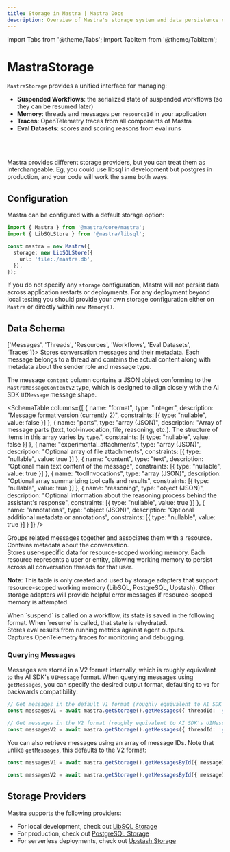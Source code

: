 ```yaml
---
title: Storage in Mastra | Mastra Docs
description: Overview of Mastra's storage system and data persistence capabilities.
---
```


import Tabs from '@theme/Tabs';
import TabItem from '@theme/TabItem';

# MastraStorage

`MastraStorage` provides a unified interface for managing:

- **Suspended Workflows**: the serialized state of suspended workflows (so they can be resumed later)
- **Memory**: threads and messages per `resourceId` in your application
- **Traces**: OpenTelemetry traces from all components of Mastra
- **Eval Datasets**: scores and scoring reasons from eval runs

<br />

<br />

<StorageOverviewImage />

Mastra provides different storage providers, but you can treat them as interchangeable. Eg, you could use libsql in development but postgres in production, and your code will work the same both ways.

## Configuration

Mastra can be configured with a default storage option:

```typescript copy
import { Mastra } from '@mastra/core/mastra';
import { LibSQLStore } from '@mastra/libsql';

const mastra = new Mastra({
  storage: new LibSQLStore({
    url: 'file:./mastra.db',
  }),
});
```

If you do not specify any `storage` configuration, Mastra will not persist data across application restarts or deployments. For any
deployment beyond local testing you should provide your own storage
configuration either on `Mastra` or directly within `new Memory()`.

## Data Schema

<Tabs>
['Messages', 'Threads', 'Resources', 'Workflows', 'Eval Datasets', 'Traces']}>
  <TabItem value="stores-conversation-messages-and-their-metadata" label="Stores conversation messages and their metadata">
Stores conversation messages and their metadata. Each message belongs to a thread and contains the actual content along with metadata about the sender role and message type.

<br />
<SchemaTable
  columns={[
    {
      name: "id",
      type: "uuidv4",
      description: "Unique identifier for the message (format: `xxxxxxxx-xxxx-xxxx-xxxx-xxxxxxxxxxxx`)",
      constraints: [
        { type: "primaryKey" },
        { type: "nullable", value: false }
      ]
    },
    {
      name: "thread_id",
      type: "uuidv4",
      description: "Parent thread reference",
      constraints: [
        { type: "foreignKey", value: "threads.id" },
        { type: "nullable", value: false }
      ]
    },
    {
      name: "resourceId",
      type: "uuidv4",
      description: "ID of the resource that owns this message",
      constraints: [
        { type: "nullable", value: true }
      ]
    },
    {
      name: "content",
      type: "text",
      description: "JSON of the message content in V2 format. Example: `{ format: 2, parts: [...] }`",
      constraints: [{ type: "nullable", value: false }]
    },
    {
      name: "role",
      type: "text",
      description: "Enum of `user | assistant`",
      constraints: [{ type: "nullable", value: false }]
    },
    {
      name: "createdAt",
      type: "timestamp",
      description: "Used for thread message ordering",
      constraints: [{ type: "nullable", value: false }]
    }
  ]}
/>

The message `content` column contains a JSON object conforming to the `MastraMessageContentV2` type, which is designed to align closely with the AI SDK `UIMessage` message shape.

<SchemaTable
columns={[
{
name: "format",
type: "integer",
description: "Message format version (currently 2)",
constraints: [{ type: "nullable", value: false }]
},
{
name: "parts",
type: "array (JSON)",
description: "Array of message parts (text, tool-invocation, file, reasoning, etc.). The structure of items in this array varies by `type`.",
constraints: [{ type: "nullable", value: false }]
},
{
name: "experimental_attachments",
type: "array (JSON)",
description: "Optional array of file attachments",
constraints: [{ type: "nullable", value: true }]
},
{
name: "content",
type: "text",
description: "Optional main text content of the message",
constraints: [{ type: "nullable", value: true }]
},
{
name: "toolInvocations",
type: "array (JSON)",
description: "Optional array summarizing tool calls and results",
constraints: [{ type: "nullable", value: true }]
},
{
name: "reasoning",
type: "object (JSON)",
description: "Optional information about the reasoning process behind the assistant's response",
constraints: [{ type: "nullable", value: true }]
},
{
name: "annotations",
type: "object (JSON)",
description: "Optional additional metadata or annotations",
constraints: [{ type: "nullable", value: true }]
}
]}
/>

</TabItem>

  <TabItem value="groups-related-messages-together-and-associates-the" label="Groups related messages together and associates the">
Groups related messages together and associates them with a resource. Contains metadata about the conversation.

<br />
<SchemaTable
  columns={[
    {
      name: "id",
      type: "uuidv4",
      description: "Unique identifier for the thread (format: `xxxxxxxx-xxxx-xxxx-xxxx-xxxxxxxxxxxx`)",
      constraints: [
        { type: "primaryKey" },
        { type: "nullable", value: false }
      ]
    },
    {
      name: "resourceId",
      type: "text",
      description: "Primary identifier of the external resource this thread is associated with. Used to group and retrieve related threads.",
      constraints: [{ type: "nullable", value: false }]
    },
    {
      name: "title",
      type: "text",
      description: "Title of the conversation thread",
      constraints: [{ type: "nullable", value: false }]
    },
    {
      name: "metadata",
      type: "text",
      description: "Custom thread metadata as stringified JSON. Example:",
      example: {
        category: "support",
        priority: 1
      }
    },
    {
      name: "createdAt",
      type: "timestamp",
      constraints: [{ type: "nullable", value: false }]
    },
    {
      name: "updatedAt",
      type: "timestamp",
      description: "Used for thread ordering history",
      constraints: [{ type: "nullable", value: false }]
    }
  ]}
/>

</TabItem>
  <TabItem value="stores-user-specific-data-for-resource-scoped-worki" label="Stores user-specific data for resource-scoped worki">
Stores user-specific data for resource-scoped working memory. Each resource represents a user or entity, allowing working memory to persist across all conversation threads for that user.

<br />
<SchemaTable
  columns={[
    {
      name: "id",
      type: "text",
      description: "Resource identifier (user or entity ID) - same as resourceId used in threads and agent calls",
      constraints: [
        { type: "primaryKey" },
        { type: "nullable", value: false }
      ]
    },
    {
      name: "workingMemory",
      type: "text",
      description: "Persistent working memory data as Markdown text. Contains user profile, preferences, and contextual information that persists across conversation threads.",
      constraints: [{ type: "nullable", value: true }]
    },
    {
      name: "metadata",
      type: "jsonb",
      description: "Additional resource metadata as JSON. Example:",
      example: {
        preferences: { language: "en", timezone: "UTC" },
        tags: ["premium", "beta-user"]
      },
      constraints: [{ type: "nullable", value: true }]
    },
    {
      name: "createdAt",
      type: "timestamp",
      description: "When the resource record was first created",
      constraints: [{ type: "nullable", value: false }]
    },
    {
      name: "updatedAt",
      type: "timestamp",
      description: "When the working memory was last updated",
      constraints: [{ type: "nullable", value: false }]
    }
  ]}
/>

**Note**: This table is only created and used by storage adapters that support resource-scoped working memory (LibSQL, PostgreSQL, Upstash). Other storage adapters will provide helpful error messages if resource-scoped memory is attempted.

</TabItem>
  <TabItem value="when-suspend-is-called-on-a-workflow-its-state-i" label="When `suspend` is called on a workflow, its state i">
When `suspend` is called on a workflow, its state is saved in the following format. When `resume` is called, that state is rehydrated.

<br />
<SchemaTable
  columns={[
    {
      name: "workflow_name",
      type: "text",
      description: "Name of the workflow",
      constraints: [{ type: "nullable", value: false }]
    },
    {
      name: "run_id",
      type: "uuidv4",
      description: "Unique identifier for the workflow execution. Used to track state across suspend/resume cycles (format: `xxxxxxxx-xxxx-xxxx-xxxx-xxxxxxxxxxxx`)",
      constraints: [{ type: "nullable", value: false }]
    },
    {
      name: "snapshot",
      type: "text",
      description: "Serialized workflow state as JSON. Example:",
      example: {
        value: { currentState: 'running' },
        context: {
          stepResults: {},
          attempts: {},
          triggerData: {}
        },
        activePaths: [],
        runId: '550e8400-e29b-41d4-a716-446655440000',
        timestamp: 1648176000000
      },
      constraints: [{ type: "nullable", value: false }]
    },
    {
      name: "createdAt",
      type: "timestamp",
      constraints: [{ type: "nullable", value: false }]
    },
    {
      name: "updatedAt",
      type: "timestamp",
      description: "Last modification time, used to track state changes during workflow execution",
      constraints: [{ type: "nullable", value: false }]
    }
  ]}
/>
  </TabItem>
  <TabItem value="stores-eval-results-from-running-metrics-against-ag" label="Stores eval results from running metrics against ag">
Stores eval results from running metrics against agent outputs.

<br />
<SchemaTable
  columns={[
    {
      name: "input",
      type: "text",
      description: "Input provided to the agent",
      constraints: [{ type: "nullable", value: false }]
    },
    {
      name: "output",
      type: "text",
      description: "Output generated by the agent",
      constraints: [{ type: "nullable", value: false }]
    },
    {
      name: "result",
      type: "jsonb",
      description: "Eval result data that includes score and details. Example:",
      example: {
        score: 0.95,
        details: {
          reason: "Response accurately reflects source material",
          citations: ["page 1", "page 3"]
        }
      },
      constraints: [{ type: "nullable", value: false }]
    },
    {
      name: "agent_name",
      type: "text",
      constraints: [{ type: "nullable", value: false }]
    },
    {
      name: "metric_name",
      type: "text",
      description: "e.g Faithfulness, Hallucination, etc.",
      constraints: [{ type: "nullable", value: false }]
    },
    {
      name: "instructions",
      type: "text",
      description: "System prompt or instructions for the agent",
      constraints: [{ type: "nullable", value: false }]
    },
    {
      name: "test_info",
      type: "jsonb",
      description: "Additional test metadata and configuration",
      constraints: [{ type: "nullable", value: false }]
    },
    {
      name: "global_run_id",
      type: "uuidv4",
      description: "Groups related evaluation runs (e.g. all unit tests in a CI run)",
      constraints: [{ type: "nullable", value: false }]
    },
    {
      name: "run_id",
      type: "uuidv4",
      description: "Unique identifier for the run being evaluated (format: `xxxxxxxx-xxxx-xxxx-xxxx-xxxxxxxxxxxx`)",
      constraints: [{ type: "nullable", value: false }]
    },
    {
      name: "created_at",
      type: "timestamp",
      constraints: [{ type: "nullable", value: false }]
    }
  ]}
/>
  </TabItem>
  <TabItem value="captures-opentelemetry-traces-for-monitoring-and-de" label="Captures OpenTelemetry traces for monitoring and de">
Captures OpenTelemetry traces for monitoring and debugging.

<br />
<SchemaTable
  columns={[
    {
      name: "id",
      type: "text",
      description: "Unique trace identifier",
      constraints: [
        { type: "nullable", value: false },
        { type: "primaryKey" }
      ]
    },
    {
      name: "parentSpanId",
      type: "text",
      description: "ID of the parent span. Null if span is top level",
    },
    {
      name: "name",
      type: "text",
      description: "Hierarchical operation name (e.g. `workflow.myWorkflow.execute`, `http.request`, `database.query`)",
      constraints: [{ type: "nullable", value: false }],
    },
    {
      name: "traceId",
      type: "text",
      description: "Root trace identifier that groups related spans",
      constraints: [{ type: "nullable", value: false }]
    },
    {
      name: "scope",
      type: "text",
      description: "Library/package/service that created the span (e.g. `@mastra/core`, `express`, `pg`)",
      constraints: [{ type: "nullable", value: false }]
    },
    {
      name: "kind",
      type: "integer",
      description: "`INTERNAL` (0, within process), `CLIENT` (1, outgoing calls), `SERVER` (2, incoming calls), `PRODUCER` (3, async job creation), `CONSUMER` (4, async job processing)",
      constraints: [{ type: "nullable", value: false }]
    },
    {
      name: "attributes",
      type: "jsonb",
      description: "User defined key-value pairs that contain span metadata",
    },
    {
      name: "status",
      type: "jsonb",
      description: "JSON object with `code` (UNSET=0, ERROR=1, OK=2) and optional `message`. Example:",
      example: {
        code: 1,
        message: "HTTP request failed with status 500"
      }
    },
    {
      name: "events",
      type: "jsonb",
      description: "Time-stamped events that occurred during the span",
    },
    {
      name: "links",
      type: "jsonb",
      description: "Links to other related spans",
      },
    {
      name: "other",
      type: "text",
      description: "Additional OpenTelemetry span fields as stringified JSON. Example:",
      example: {
        droppedAttributesCount: 2,
        droppedEventsCount: 1,
        instrumentationLibrary: "@opentelemetry/instrumentation-http"
      }
    },
    {
      name: "startTime",
      type: "bigint",
      description: "Nanoseconds since Unix epoch when span started",
      constraints: [{ type: "nullable", value: false }]
    },
    {
      name: "endTime",
      type: "bigint",
      description: "Nanoseconds since Unix epoch when span ended",
      constraints: [{ type: "nullable", value: false }]
    },
    {
      name: "createdAt",
      type: "timestamp",
      constraints: [{ type: "nullable", value: false }]
    }
  ]}
/>
  </TabItem>
</Tabs>

### Querying Messages

Messages are stored in a V2 format internally, which is roughly equivalent to the AI SDK's `UIMessage` format. When querying messages using `getMessages`, you can specify the desired output format, defaulting to `v1` for backwards compatibility:

```typescript copy
// Get messages in the default V1 format (roughly equivalent to AI SDK's CoreMessage format)
const messagesV1 = await mastra.getStorage().getMessages({ threadId: 'your-thread-id' });

// Get messages in the V2 format (roughly equivalent to AI SDK's UIMessage format)
const messagesV2 = await mastra.getStorage().getMessages({ threadId: 'your-thread-id', format: 'v2' });
```

You can also retrieve messages using an array of message IDs. Note that unlike `getMessages`, this defaults to the V2 format:

```typescript copy
const messagesV1 = await mastra.getStorage().getMessagesById({ messageIds: messageIdArr, format: 'v1' });

const messagesV2 = await mastra.getStorage().getMessagesById({ messageIds: messageIdArr });
```

## Storage Providers

Mastra supports the following providers:

- For local development, check out [LibSQL Storage](../../reference/storage/libsql)
- For production, check out [PostgreSQL Storage](../../reference/storage/postgresql)
- For serverless deployments, check out [Upstash Storage](../../reference/storage/upstash)
